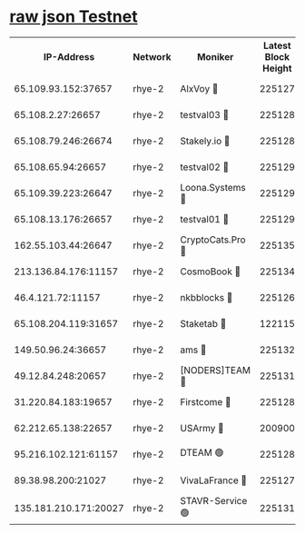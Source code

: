 
[raw json Testnet](https://rpc-check.quickt.stavr.tech/quickt/rpc-quickt-result.json)
=


<table><tr><th>IP-Address</th><th>Network</th><th>Moniker</th><th>Latest Block Height</th><th>Earliest Block Height</th><th>Catching Up</th><th>Tx Index</th><th>Voting Power</th><th>Scan Time</th></tr><tr><td>65.109.93.152:37657</td><td>rhye-2</td><td>AlxVoy 🔴</td><td>225127</td><td>1</td><td>False</td><td>on</td><td>144071</td><td>2024-01-07T10:47:24.041768477UTC</td></tr><tr><td>65.108.2.27:26657</td><td>rhye-2</td><td>testval03 🔴</td><td>225128</td><td>1</td><td>False</td><td>on</td><td>11002050</td><td>2024-01-07T10:47:27.325283990UTC</td></tr><tr><td>65.108.79.246:26674</td><td>rhye-2</td><td>Stakely.io 🔴</td><td>225128</td><td>1</td><td>False</td><td>on</td><td>10010</td><td>2024-01-07T10:47:29.703299376UTC</td></tr><tr><td>65.108.65.94:26657</td><td>rhye-2</td><td>testval02 🔴</td><td>225129</td><td>1</td><td>False</td><td>on</td><td>11002050</td><td>2024-01-07T10:47:32.471399412UTC</td></tr><tr><td>65.109.39.223:26647</td><td>rhye-2</td><td>Loona.Systems 🔴</td><td>225129</td><td>1</td><td>False</td><td>off</td><td>86949</td><td>2024-01-07T10:47:34.853478234UTC</td></tr><tr><td>65.108.13.176:26657</td><td>rhye-2</td><td>testval01 🔴</td><td>225129</td><td>1</td><td>False</td><td>on</td><td>13082010</td><td>2024-01-07T10:47:36.082650295UTC</td></tr><tr><td>162.55.103.44:26647</td><td>rhye-2</td><td>CryptoCats.Pro 🔴</td><td>225135</td><td>1</td><td>False</td><td>off</td><td>9999</td><td>2024-01-07T10:48:06.292230666UTC</td></tr><tr><td>213.136.84.176:11157</td><td>rhye-2</td><td>CosmoBook 🔴</td><td>225134</td><td>65301</td><td>False</td><td>off</td><td>1528057</td><td>2024-01-07T10:47:59.906594702UTC</td></tr><tr><td>46.4.121.72:11157</td><td>rhye-2</td><td>nkbblocks 🔴</td><td>225126</td><td>70101</td><td>False</td><td>off</td><td>81491</td><td>2024-01-07T10:47:19.131048205UTC</td></tr><tr><td>65.108.204.119:31657</td><td>rhye-2</td><td>Staketab 🔴</td><td>122115</td><td>121601</td><td>False</td><td>on</td><td>9900</td><td>2024-01-07T10:47:35.289509899UTC</td></tr><tr><td>149.50.96.24:36657</td><td>rhye-2</td><td>ams 🔴</td><td>225132</td><td>133501</td><td>False</td><td>on</td><td>10786</td><td>2024-01-07T10:47:49.388366228UTC</td></tr><tr><td>49.12.84.248:20657</td><td>rhye-2</td><td>[NODERS]TEAM 🔴</td><td>225131</td><td>146001</td><td>False</td><td>on</td><td>59690</td><td>2024-01-07T10:47:46.930210765UTC</td></tr><tr><td>31.220.84.183:19657</td><td>rhye-2</td><td>Firstcome 🔴</td><td>225128</td><td>165001</td><td>False</td><td>off</td><td>724902</td><td>2024-01-07T10:47:26.894273127UTC</td></tr><tr><td>62.212.65.138:22657</td><td>rhye-2</td><td>USArmy 🔴</td><td>200900</td><td>198001</td><td>False</td><td>on</td><td>7920</td><td>2024-01-07T10:47:26.460601063UTC</td></tr><tr><td>95.216.102.121:61157</td><td>rhye-2</td><td>DTEAM 🟢</td><td>225128</td><td>214601</td><td>False</td><td>on</td><td>0</td><td>2024-01-07T10:47:30.098046147UTC</td></tr><tr><td>89.38.98.200:21027</td><td>rhye-2</td><td>VivaLaFrance 🔴</td><td>225127</td><td>220501</td><td>False</td><td>off</td><td>10000</td><td>2024-01-07T10:47:21.534482988UTC</td></tr><tr><td>135.181.210.171:20027</td><td>rhye-2</td><td>STAVR-Service 🟢</td><td>225131</td><td>223501</td><td>False</td><td>on</td><td>0</td><td>2024-01-07T10:47:44.642648796UTC</td></tr></table>